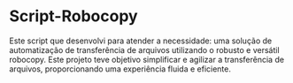 # Script-Robocopy
 Este script que desenvolvi para atender a necessidade: uma solução de automatização de transferência de arquivos utilizando o robusto e versátil robocopy. Este projeto teve objetivo simplificar e agilizar a transferência de arquivos, proporcionando uma experiência fluida e eficiente.
